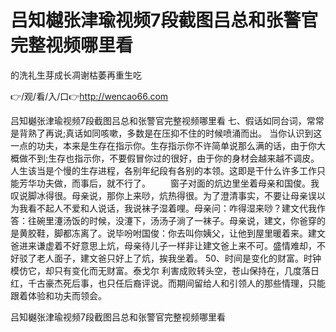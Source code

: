 # 吕知樾张津瑜视频7段截图吕总和张警官完整视频哪里看
的洗礼生芽成长凋谢枯萎再重生吃

👉/观/看/入/口👉http://wencao66.com

吕知樾张津瑜视频7段截图吕总和张警官完整视频哪里看	七、假话如同台词，常常是背熟了再说;真话如同咳嗽，多数是在压抑不住的时候喷涌而出。
当你认识到这一点的功夫，本来是生存在指示你。生存指示你不许简单说那么满的话，由于你大概做不到;生存也指示你，不要假冒你过的很好，由于你的身材会越来越不调皮。人生该当是个慢的生存进程，各别年纪段有各别的本领。这即是干什么许多工作只能芳华功夫做，而事后，就不行了。
　　窗子对面的炕边里坐着母亲和国俊。我叹说脚冰得很。母亲说，那你上来唦，炕热得很。为了澄清事实，不要让母亲误以为我看不起人不爱和人说话，我说袜子湿着哩。母亲问：咋得湿来唦？建文代我作答：往碗里瀽汤饭的时候，没瀽下，汤汤子淌了一袜子。母亲说，建文，你爸穿的是黄胶鞋，脚都冻离了。说毕吩咐国俊：你去叫你姨父，让他到屋里暖着来。建文爸进来谦虚着不好意思上炕，母亲待儿子一样非让建文爸上来不可。盛情难却，不好驳了老人面子，建文爸只好上了炕，挨我坐着。
	50、时间是变化的财富。时钟模仿它，却只有变化而无财富。泰戈尔
利害成败转头空，苍山保持在，几度落日红，千古豪杰死后事，也只任后裔评说。而期间留给人和引领人的那些情理，只能跟着体验和功夫而领会。

吕知樾张津瑜视频7段截图吕总和张警官完整视频哪里看
